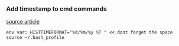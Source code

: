 ### Add timestamp to cmd commands

[source article](https://www.cyberciti.biz/faq/unix-linux-bash-history-display-date-time/)

```
env var: HISTTIMEFORMAT="%d/%m/%y %T " << dont forget the space
source ~/.bash_profile
```
